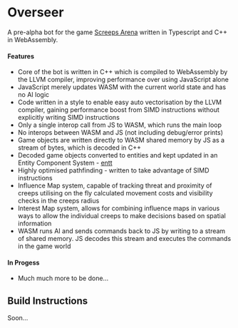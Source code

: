 # Overseer
A pre-alpha bot for the game [Screeps Arena](https://store.steampowered.com/app/1137320/Screeps_Arena/) written in Typescript and C++ in WebAssembly.

#### Features
* Core of the bot is written in C++ which is compiled to WebAssembly by the LLVM compiler, improving performance over using JavaScript alone
* JavaScript merely updates WASM with the current world state and has no AI logic
* Code written in a style to enable easy auto vectorisation by the LLVM compiler, gaining performance boost from SIMD instructions without explicitly writing SIMD instructions
* Only a single interop call from JS to WASM, which runs the main loop
* No interops between WASM and JS (not including debug/error prints)
* Game objects are written directly to WASM shared memory by JS as a stream of bytes, which is decoded in C++
* Decoded game objects converted to entities and kept updated in an Entity Component System - [entt](https://github.com/skypjack/entt)
* Highly optimised pathfinding - written to take advantage of SIMD instructions
* Influence Map system, capable of tracking threat and proximity of creeps utilising on the fly calculated movement costs and visibility checks in the creeps radius
* Interest Map system, allows for combining influence maps in various ways to allow the individual creeps to make decisions based on spatial information
* WASM runs AI and sends commands back to JS by writing to a stream of shared memory. JS decodes this stream and executes the commands in the game world

#### In Progess
* Much much more to be done...

## Build Instructions
Soon...
